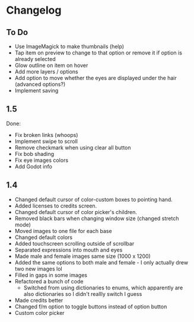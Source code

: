 # Changelog


## To Do
- Use ImageMagick to make thumbnails (help)
- Tap item on preview to change to that option or remove it if option is already selected
- Glow outline on item on hover
- Add more layers / options
- Add option to move whether the eyes are displayed under the hair (advanced options?)
- Implement saving


## 1.5
Done:
- Fix broken links (whoops)
- Implement swipe to scroll
- Remove checkmark when using clear all button
- Fix bob shading
- Fix eye images colors
- Add Godot info


## 1.4
- Changed default cursor of color-custom boxes to pointing hand.
- Added licenses to credits screen.
- Changed default cursor of color picker's children.
- Removed black bars when changing window size (changed stretch mode)
- Moved images to one file for each base
- Changed default colors
- Added touchscreen scrolling outside of scrollbar
- Separated expressions into mouth and eyes
- Made male and female images same size (1000 x 1200)
- Added the same options to both male and female - I only actually drew two new images lol
- Filled in gaps in some images
- Refactored a bunch of code
    - Switched from using dictionaries to enums, which apparently are also dictionaries so I didn't reallly switch I guess
- Made credits better
- Changed f/m option to toggle buttons instead of option button
- Custom color picker
